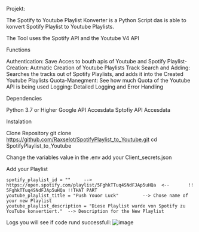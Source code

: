 Projekt: 


The Spotify to Youtube Playlist Konverter is a Python Script das is able to konvert Spotify Playlist to Youtube Playlists. 

The Tool uses the Spotify API and the Youtube V4 API

Functions

Authentication: Save Acces to bouth apis of Youtube and Spotify
Playlist-Creation: Autmatic Creation of Youtube Playlists
Track Search and Adding: Searches the tracks out of Spotify Playlists, and adds it into the Created Youtube Playlists
Quota-Manegment: See how much Quota of the Youtube API is being used
Logging: Detailed Logging and Error Handling

Dependencies

Python 3.7 or Higher
Google API Accesdata
Sptofiy API Accesdata

Instalation 

Clone Repository
git clone https://github.com/Raxselot/SpotifyPlaylist_to_Youtube.git
cd SpotifyPlaylist_to_Youtube

Change the variables value in the .env
add your Client_secrets.json

Add your Playlist 

    spotify_playlist_id = ""     --> https://open.spotify.com/playlist/5FghkTTuq4SNdFJAp5uHQa  <--       !! 5FghkTTuq4SNdFJAp5uHQa !!THAT PART 
    youtube_playlist_title = "Push Youor Luck"         --> Chose name of your new Playlist 
    youtube_playlist_description = "Diese Playlist wurde von Spotify zu YouTube konvertiert."  --> Description for the New Playlist 


Logs you will see if code rund successfull: 
![image](https://github.com/user-attachments/assets/6a947e2d-3343-48f6-8748-d5bef003d352)


